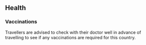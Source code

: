 ## Health

### **Vaccinations**

Travellers are advised to check with their doctor well in advance of travelling to see if any vaccinations are required for this country.